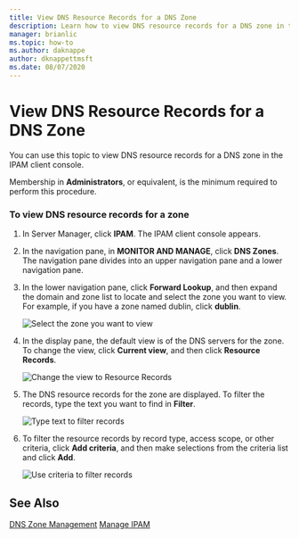 ```yaml
---
title: View DNS Resource Records for a DNS Zone
description: Learn how to view DNS resource records for a DNS zone in the IPAM client console.
manager: brianlic
ms.topic: how-to
ms.author: daknappe
author: dknappettmsft
ms.date: 08/07/2020
---
```

# View DNS Resource Records for a DNS Zone

You can use this topic to view DNS resource records for a DNS zone in the IPAM client console.

Membership in **Administrators**, or equivalent, is the minimum required to perform this procedure.

### To view DNS resource records for a zone

1.  In Server Manager, click  **IPAM**. The IPAM client console appears.

2.  In the navigation pane, in **MONITOR AND MANAGE**, click **DNS Zones**.  The navigation pane divides into an upper navigation pane and a lower navigation pane.

3.  In the lower navigation pane, click **Forward Lookup**, and then expand the domain and zone list to locate and select the zone you want to view. For example, if you have a zone named dublin, click **dublin**.

    ![Select the zone you want to view](../../media/View-DNS-Resource-Records-for-a-DNS-Zone/ipam_DNSzones_01a.jpg)


4.  In the display pane, the default view is of the DNS servers for the zone. To change the view, click **Current view**, and then click **Resource Records**.

    ![Change the view to Resource Records](../../media/View-DNS-Resource-Records-for-a-DNS-Zone/ipam_Zone_RR_02.jpg)

5.  The DNS resource records for the zone are displayed. To filter the records, type the text you want to find in **Filter**.

    ![Type text to filter records](../../media/View-DNS-Resource-Records-for-a-DNS-Zone/ipam_DNSzones_01c.jpg)

6.  To filter the resource records by record type, access scope, or other criteria, click **Add criteria**, and then make selections from the criteria list and click **Add**.

    ![Use criteria to filter records](../../media/View-DNS-Resource-Records-for-a-DNS-Zone/ipam_DNSzones_01d.jpg)

## See Also
[DNS Zone Management](DNS-Zone-Management.md)
[Manage IPAM](Manage-IPAM.md)



